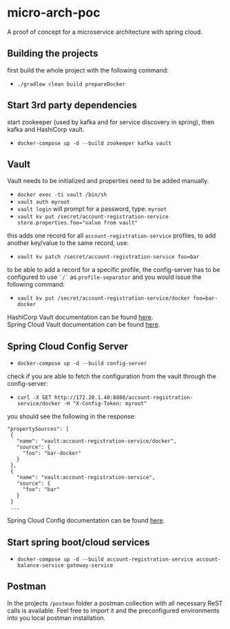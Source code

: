 # micro-arch-poc
A proof of concept for a microservice architecture with spring cloud.

## Building the projects

first build the whole project with the following command:
* ```./gradlew clean build prepareDocker```

## Start 3rd party dependencies
start zookeeper (used by kafka and for service discovery in spring), then kafka and HashiCorp vault.
* ```docker-compose up -d --build zookeeper kafka vault```

## Vault
Vault needs to be initialized and properties need to be added manually.
* ```docker exec -ti vault /bin/sh```
* ```vault auth myroot```
* ```vault login``` will prompt for a password, type: ```myroot```
* ```vault kv put /secret/account-registration-service store.properties.foo="value from vault"```

this adds one record for all ```account-registration-service``` profiles, to add another key/value to the same record, use:
* ```vault kv patch /secret/account-registration-service foo=bar```

to be able to add a record for a specific profile, the config-server has to be configured to use ``` `/` ``` as ```profile-separator```
and you would issue the following command:
* ```vault kv put /secret/account-registration-service/docker foo=bar-docker ```

HashiCorp Vault documentation can be found [here](https://www.vaultproject.io/docs/index.html). <br>
Spring Cloud Vault documentation can be found [here](http://cloud.spring.io/spring-cloud-static/spring-cloud-vault/2.0.1.RELEASE/).

## Spring Cloud Config Server
* ```docker-compose up -d --build config-server```

check if you are able to fetch the configuration from the vault through the config-server:
* ```curl -X GET http://172.20.1.40:8888/account-registration-service/docker -H "X-Config-Token: myroot"```

you should see the following in the response:
```
"propertySources": [
 {
   "name": "vault:account-registration-service/docker",
   "source": {
     "foo": "bar-docker"
   }
 },
 {
   "name": "vault:account-registration-service",
   "source": {
     "foo": "bar"
   }
 }
 ...
 ```

Spring Cloud Config documentation can be found [here](http://cloud.spring.io/spring-cloud-static/spring-cloud-config/2.0.1.RELEASE/).
## Start spring boot/cloud services

* ```docker-compose up -d --build account-registration-service account-balance-service gateway-service```

## Postman
In the projects ```/postman``` folder a postman collection with all necessary ReST calls is available.
Feel free to import it and the preconfigured environments into you local postman installation.
